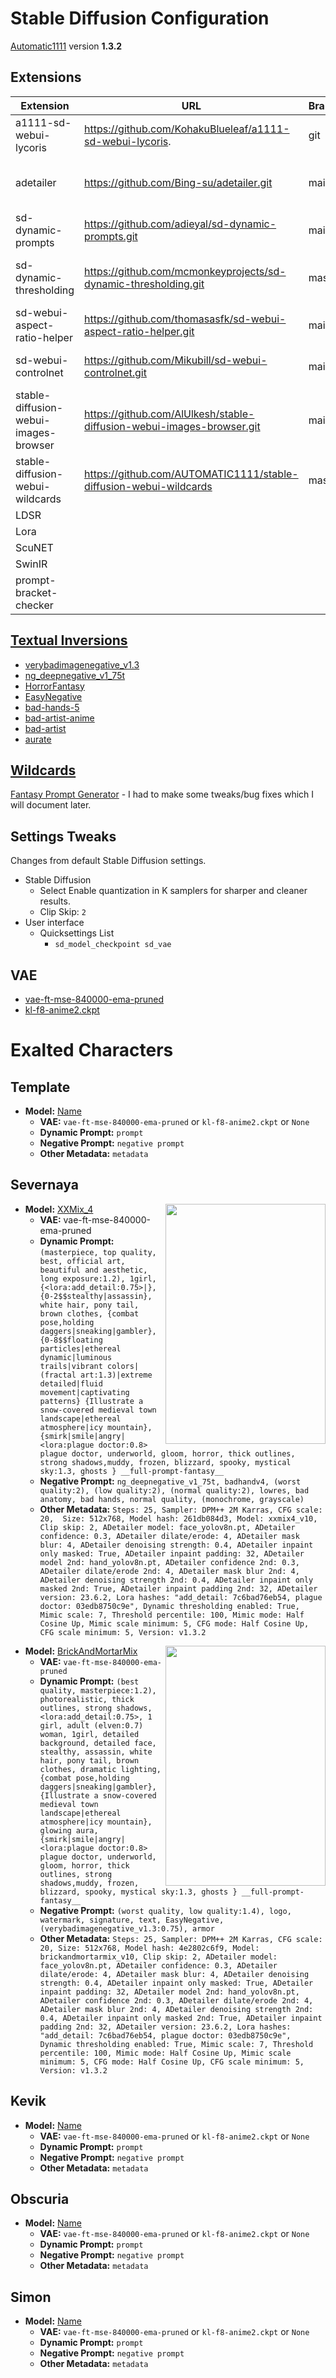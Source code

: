 # Stable Diffusion Configuration

[Automatic1111](https://github.com/AUTOMATIC1111/stable-diffusion-webui) version **1.3.2**

## Extensions

 | Extension | URL | Branch | Commit | Date |
 | ---  | ---  | ---  | ---  | --- 
 | a1111-sd-webui-lycoris | https://github.com/KohakuBlueleaf/a1111-sd-webui-lycoris. | git | main | 123d1da1 | Thu Jun 8 01:19:40 2023 | 
 | adetailer | https://github.com/Bing-su/adetailer.git | main | 76424252 | Mon Jun 5 05:32:16 2023 | 
 | sd-dynamic-prompts | https://github.com/adieyal/sd-dynamic-prompts.git | main | 45b21373 | Sat Jun 3 10:48:47 2023 | 
 | sd-dynamic-thresholding | https://github.com/mcmonkeyprojects/sd-dynamic-thresholding.git | master | f02cacfc | Mon May 22 14:20:30 2023 | 
 | sd-webui-aspect-ratio-helper | https://github.com/thomasasfk/sd-webui-aspect-ratio-helper.git | main | 99fcf9b0 | Sun Jun 4 15:39:07 2023 | 
 | sd-webui-controlnet | https://github.com/Mikubill/sd-webui-controlnet.git | main | 05e66969 | Fri Jun 9 05:50:02 2023 | 
 | stable-diffusion-webui-images-browser | https://github.com/AlUlkesh/stable-diffusion-webui-images-browser.git | main | b2f6e4cb | Thu Jun 8 08:11:43 2023 | 
 | stable-diffusion-webui-wildcards | https://github.com/AUTOMATIC1111/stable-diffusion-webui-wildcards | master | 6ed81ed1 | Sat Oct 29 16:18:48 2022 | 
 | LDSR |  |  |  | 
 | Lora |  |  |  | 
 | ScuNET |  |  |  | 
 | SwinIR |  |  |  | 
 | prompt-bracket-checker |  |  |  | 

## [Textual Inversions](https://github.com/civitai/civitai/wiki/How-to-use-models#textual-inversions)

* [verybadimagenegative_v1.3](https://civitai.com/models/11772?modelVersionId=25820)
* [ng_deepnegative_v1_75t](https://civitai.com/models/4629?modelVersionId=5637)
* [HorrorFantasy](https://civitai.com/models/82239?modelVersionId=87325)
* [EasyNegative](https://civitai.com/models/7808/easynegative)
* [bad-hands-5](https://huggingface.co/yesyeahvh/bad-hands-5/tree/main)
* [bad-artist-anime](https://huggingface.co/nick-x-hacker/bad-artist)
* [bad-artist](https://huggingface.co/nick-x-hacker/bad-artist)
* [aurate](https://civitai.com/models/4941/au-ra-xaela-final-fantasy-xiv)

## [Wildcards](https://github.com/AUTOMATIC1111/stable-diffusion-webui-wildcards)

[Fantasy Prompt Generator](https://civitai.com/models/45448/full-feature-character-prompts-fantasy) - I had to make some tweaks/bug fixes which I will document later.

## Settings Tweaks

Changes from default Stable Diffusion settings.

* Stable Diffusion
  * Select Enable quantization in K samplers for sharper and cleaner results.
  * Clip Skip: `2`
* User interface
  * Quicksettings List
    * `sd_model_checkpoint sd_vae`

## VAE

* [vae-ft-mse-840000-ema-pruned](https://huggingface.co/stabilityai/sd-vae-ft-mse-original/blob/main/vae-ft-mse-840000-ema-pruned.ckpt)
* [kl-f8-anime2.ckpt](https://huggingface.co/hakurei/waifu-diffusion-v1-4/blob/main/vae/kl-f8-anime2.ckpt)

# Exalted Characters

## Template

* **Model:** [Name](URL)
  * **VAE:** `vae-ft-mse-840000-ema-pruned` or `kl-f8-anime2.ckpt` or `None`
  * **Dynamic Prompt:** `prompt`
  * **Negative Prompt:** `negative prompt`
  * **Other Metadata:** `metadata`

## Severnaya

<img align="right" width="256" height="384" src="examples/severnaya_XXMix_4.png">

* **Model:** [XXMix_4](https://civitai.com/models/47919/xxmix4)
  * **VAE:** vae-ft-mse-840000-ema-pruned
  * **Dynamic Prompt:** `(masterpiece, top quality, best, official art, beautiful and aesthetic, long exposure:1.2), 1girl, {<lora:add_detail:0.75>|}, {0-2$$stealthy|assassin}, white hair, pony tail, brown clothes, {combat pose,holding daggers|sneaking|gambler}, {0-8$$floating particles|ethereal dynamic|luminous trails|vibrant colors|(fractal art:1.3)|extreme detailed|fluid movement|captivating patterns} {Illustrate a snow-covered medieval town landscape|ethereal atmosphere|icy mountain}, {smirk|smile|angry|<lora:plague doctor:0.8> plague doctor, underworld, gloom, horror, thick outlines, strong shadows,muddy, frozen, blizzard, spooky, mystical sky:1.3, ghosts } __full-prompt-fantasy__`
  * **Negative Prompt:** `ng_deepnegative_v1_75t, badhandv4, (worst quality:2), (low quality:2), (normal quality:2), lowres, bad anatomy, bad hands, normal quality, (monochrome, grayscale)`
  * **Other Metadata:** `Steps: 25, Sampler: DPM++ 2M Karras, CFG scale: 20,  Size: 512x768, Model hash: 261db084d3, Model: xxmix4_v10, Clip skip: 2, ADetailer model: face_yolov8n.pt, ADetailer confidence: 0.3, ADetailer dilate/erode: 4, ADetailer mask blur: 4, ADetailer denoising strength: 0.4, ADetailer inpaint only masked: True, ADetailer inpaint padding: 32, ADetailer model 2nd: hand_yolov8n.pt, ADetailer confidence 2nd: 0.3, ADetailer dilate/erode 2nd: 4, ADetailer mask blur 2nd: 4, ADetailer denoising strength 2nd: 0.4, ADetailer inpaint only masked 2nd: True, ADetailer inpaint padding 2nd: 32, ADetailer version: 23.6.2, Lora hashes: "add_detail: 7c6bad76eb54, plague doctor: 03edb8750c9e", Dynamic thresholding enabled: True, Mimic scale: 7, Threshold percentile: 100, Mimic mode: Half Cosine Up, Mimic scale minimum: 5, CFG mode: Half Cosine Up, CFG scale minimum: 5, Version: v1.3.2`

<img align="right" width="256" height="384" src="examples/severnaya_BrickAndMortarMix.png">

* **Model:** [BrickAndMortarMix](https://civitai.com/models/83867?modelVersionId=89141)
  * **VAE:** `vae-ft-mse-840000-ema-pruned`
  * **Dynamic Prompt:** `(best quality, masterpiece:1.2), photorealistic, thick outlines, strong shadows, <lora:add_detail:0.75>, 1 girl, adult (elven:0.7) woman, 1girl, detailed background, detailed face, stealthy, assassin, white hair, pony tail, brown clothes, dramatic lighting, {combat pose,holding daggers|sneaking|gambler}, {Illustrate a snow-covered medieval town landscape|ethereal atmosphere|icy mountain}, glowing aura, {smirk|smile|angry|<lora:plague doctor:0.8> plague doctor, underworld, gloom, horror, thick outlines, strong shadows,muddy, frozen, blizzard, spooky, mystical sky:1.3, ghosts } __full-prompt-fantasy__`
  * **Negative Prompt:** `(worst quality, low quality:1.4), logo, watermark, signature, text, EasyNegative, (verybadimagenegative_v1.3:0.75), armor`
  * **Other Metadata:** `Steps: 25, Sampler: DPM++ 2M Karras, CFG scale: 20, Size: 512x768, Model hash: 4e2802c6f9, Model: brickandmortarmix_v10, Clip skip: 2, ADetailer model: face_yolov8n.pt, ADetailer confidence: 0.3, ADetailer dilate/erode: 4, ADetailer mask blur: 4, ADetailer denoising strength: 0.4, ADetailer inpaint only masked: True, ADetailer inpaint padding: 32, ADetailer model 2nd: hand_yolov8n.pt, ADetailer confidence 2nd: 0.3, ADetailer dilate/erode 2nd: 4, ADetailer mask blur 2nd: 4, ADetailer denoising strength 2nd: 0.4, ADetailer inpaint only masked 2nd: True, ADetailer inpaint padding 2nd: 32, ADetailer version: 23.6.2, Lora hashes: "add_detail: 7c6bad76eb54, plague doctor: 03edb8750c9e", Dynamic thresholding enabled: True, Mimic scale: 7, Threshold percentile: 100, Mimic mode: Half Cosine Up, Mimic scale minimum: 5, CFG mode: Half Cosine Up, CFG scale minimum: 5, Version: v1.3.2`

## Kevik

* **Model:** [Name](URL)
  * **VAE:** `vae-ft-mse-840000-ema-pruned` or `kl-f8-anime2.ckpt` or `None`
  * **Dynamic Prompt:** `prompt`
  * **Negative Prompt:** `negative prompt`
  * **Other Metadata:** `metadata`

## Obscuria

* **Model:** [Name](URL)
  * **VAE:** `vae-ft-mse-840000-ema-pruned` or `kl-f8-anime2.ckpt` or `None`
  * **Dynamic Prompt:** `prompt`
  * **Negative Prompt:** `negative prompt`
  * **Other Metadata:** `metadata`

## Simon

* **Model:** [Name](URL)
  * **VAE:** `vae-ft-mse-840000-ema-pruned` or `kl-f8-anime2.ckpt` or `None`
  * **Dynamic Prompt:** `prompt`
  * **Negative Prompt:** `negative prompt`
  * **Other Metadata:** `metadata`